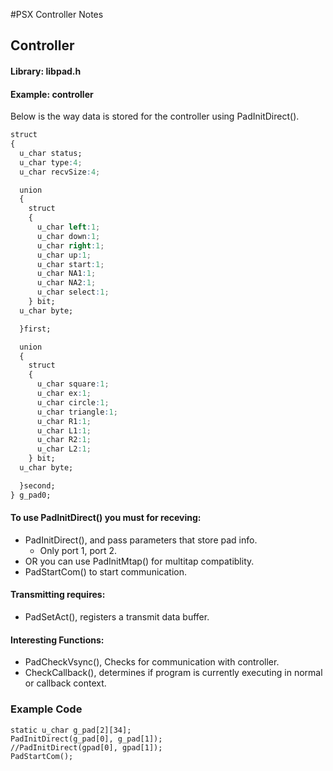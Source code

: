 #PSX Controller Notes

## Controller
#### Library: libpad.h
#### Example: controller

Below is the way data is stored for the controller using PadInitDirect().

```css
struct
{
  u_char status;
  u_char type:4;
  u_char recvSize:4;

  union
  {
    struct
    {
      u_char left:1;
      u_char down:1;
      u_char right:1;
      u_char up:1;
      u_char start:1;
      u_char NA1:1;
      u_char NA2:1;
      u_char select:1;
    } bit;
  u_char byte;

  }first;

  union
  {
    struct
    {
      u_char square:1;
      u_char ex:1;
      u_char circle:1;
      u_char triangle:1;
      u_char R1:1;
      u_char L1:1;
      u_char R2:1;
      u_char L2:1;
    } bit;
  u_char byte;

  }second;
} g_pad0;
```

#### To use PadInitDirect() you must for receving:

* PadInitDirect(), and pass parameters that store pad info.
  * Only port 1, port 2.
* OR you can use PadInitMtap() for multitap compatiblity.
* PadStartCom() to start communication.

#### Transmitting requires:

* PadSetAct(), registers a transmit data buffer.

#### Interesting Functions:

* PadCheckVsync(), Checks for communication with controller.
* CheckCallback(), determines if program is currently executing in normal or callback context.

### Example Code
```
static u_char g_pad[2][34];
PadInitDirect(g_pad[0], g_pad[1]);
//PadInitDirect(gpad[0], gpad[1]);
PadStartCom();
```

